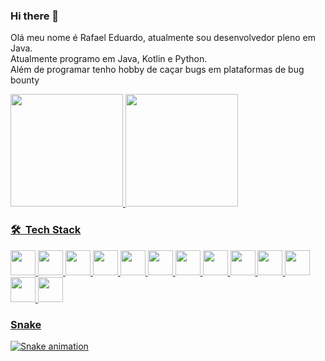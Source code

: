 ### Hi there 👋

Olá meu nome é Rafael Eduardo, atualmente sou desenvolvedor pleno em Java.  
Atualmente programo em Java, Kotlin e Python.  
Além de programar tenho hobby de caçar bugs em plataformas de bug bounty  

<div>
<a href="https://github.com/reduPKR">
<img height="180em" src="https://github-readme-stats.vercel.app/api/top-langs/?username=reduPKR&layout=compact&langs_count=7&theme=dracula"/>
<img height="180em" src="https://github-readme-stats.vercel.app/api?username=reduPKR&show_icons=true&theme=dracula&include_all_commits=true&count_private=true"/>
</div>  
    
 
### 🛠 &nbsp;Tech Stack
<img src="https://cdn.jsdelivr.net/gh/devicons/devicon/icons/amazonwebservices/amazonwebservices-original-wordmark.svg" width="40" height="40"/>
<img src="https://cdn.jsdelivr.net/gh/devicons/devicon/icons/apachekafka/apachekafka-original.svg" width="40" height="40"/>
<img src="https://cdn.jsdelivr.net/gh/devicons/devicon/icons/docker/docker-original.svg" width="40" height="40"/>
<img src="https://cdn.jsdelivr.net/gh/devicons/devicon/icons/git/git-original.svg" width="40" height="40"/>
<img src="https://cdn.jsdelivr.net/gh/devicons/devicon/icons/github/github-original.svg" width="40" height="40"/>
<img src="https://cdn.jsdelivr.net/gh/devicons/devicon/icons/gitlab/gitlab-original.svg" width="40" height="40"/>
<img src="https://cdn.jsdelivr.net/gh/devicons/devicon/icons/java/java-original.svg" width="40" height="40"/>
<img src="https://cdn.jsdelivr.net/gh/devicons/devicon/icons/kotlin/kotlin-original.svg" width="40" height="40"/>
<img src="https://cdn.jsdelivr.net/gh/devicons/devicon/icons/kubernetes/kubernetes-plain.svg" width="40" height="40"/>
<img src="https://cdn.jsdelivr.net/gh/devicons/devicon/icons/linux/linux-original.svg" width="40" height="40"/>
<img src="https://cdn.jsdelivr.net/gh/devicons/devicon/icons/nodejs/nodejs-original.svg" width="40" height="40"/>
<img src="https://cdn.jsdelivr.net/gh/devicons/devicon/icons/python/python-original.svg" width="40" height="40"/>
<img src="https://cdn.jsdelivr.net/gh/devicons/devicon/icons/terraform/terraform-original.svg" width="40" height="40"/>

### Snake
![Snake animation](https://github.com/reduPKR/reduPKR/blob/output/github-contribution-grid-snake.svg)


